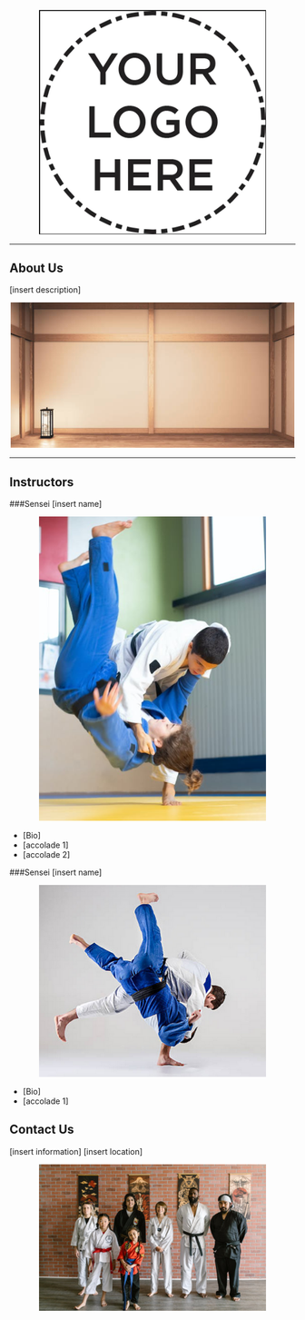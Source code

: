 <p align="center">
<img width="400" src="./Assets/logo.png">
</p>

---
## About Us
[insert description]

<p align="center">
<img width="500" src="./Assets/dojo.png">
</p>


--- 
## Instructors

###Sensei [insert name]

<p align="center">
<img width="400" src="./Assets/sensei1.png">
</p>

  * [Bio]
  * [accolade 1]
  * [accolade 2]
  
###Sensei [insert name]

<p align="center">
<img width="400" src="./Assets/sensei2.png">
</p>

  * [Bio]
  * [accolade 1]

## Contact Us
[insert information]
[insert location]

<p align="center">
<img width="400" src="./Assets/team.png">
</p>

